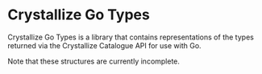 # Crystallize Go Types

Crystallize Go Types is a library that contains representations of the types
returned via the Crystallize Catalogue API for use with Go.

Note that these structures are currently incomplete.
